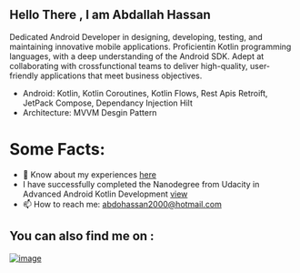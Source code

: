 ## Hello There , I am Abdallah Hassan

Dedicated Android Developer in designing, developing, testing, and maintaining innovative mobile applications. Proficientin Kotlin programming languages, with a deep understanding of the Android SDK. Adept at collaborating with crossfunctional teams to deliver high-quality, user-friendly applications that meet business objectives.

* Android: Kotlin, Kotlin Coroutines, Kotlin Flows, Rest Apis Retroift, JetPack Compose, Dependancy Injection Hilt
* Architecture: MVVM Desgin Pattern

# Some Facts:
* 📄 Know about my experiences [here](https://drive.google.com/file/d/1oHEl2wtVexfbVSMq1JfhJxWSVHvuocaq/view?usp=drive_link)
* I have successfully completed the Nanodegree from Udacity in Advanced Android Kotlin Development [view](https://drive.google.com/file/d/1WAgOHZBsDL5PpLw3mv0DWIFbE7ucf22B/view?usp=sharing)
* 📫 How to reach me: abdohassan2000@hotmail.com

## You can also find me on : 
[![image](https://github.com/AbdallahHassanN/AbdallahHassan/assets/81488210/f92076c4-cfd1-4792-8667-bf84d852ed51)](https://www.linkedin.com/in/abdallah-hassan-95141b214/)
